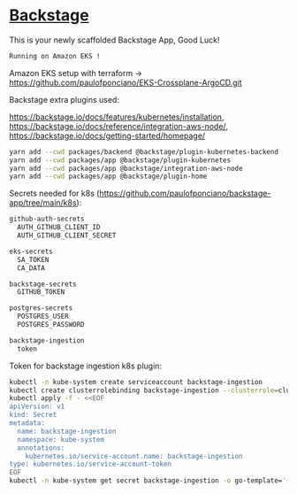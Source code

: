 # [Backstage](https://backstage.io)

This is your newly scaffolded Backstage App, Good Luck!

```sh
Running on Amazon EKS !
```

Amazon EKS setup with terraform -> https://github.com/paulofponciano/EKS-Crossplane-ArgoCD.git

Backstage extra plugins used:

  https://backstage.io/docs/features/kubernetes/installation,
  https://backstage.io/docs/reference/integration-aws-node/,
  https://backstage.io/docs/getting-started/homepage/

```sh
yarn add --cwd packages/backend @backstage/plugin-kubernetes-backend
yarn add --cwd packages/app @backstage/plugin-kubernetes
yarn add --cwd packages/app @backstage/integration-aws-node
yarn add --cwd packages/app @backstage/plugin-home
```

Secrets needed for k8s (https://github.com/paulofponciano/backstage-app/tree/main/k8s):

```sh
github-auth-secrets
  AUTH_GITHUB_CLIENT_ID
  AUTH_GITHUB_CLIENT_SECRET

eks-secrets
  SA_TOKEN
  CA_DATA

backstage-secrets
  GITHUB_TOKEN

postgres-secrets
  POSTGRES_USER
  POSTGRES_PASSWORD

backstage-ingestion
  token
```

Token for backstage ingestion k8s plugin:

```sh
kubectl -n kube-system create serviceaccount backstage-ingestion
kubectl create clusterrolebinding backstage-ingestion --clusterrole=cluster-admin --serviceaccount=kube-system:backstage-ingestion
kubectl apply -f - <<EOF
apiVersion: v1
kind: Secret
metadata:
  name: backstage-ingestion
  namespace: kube-system
  annotations:
    kubernetes.io/service-account.name: backstage-ingestion
type: kubernetes.io/service-account-token
EOF
kubectl -n kube-system get secret backstage-ingestion -o go-template='{{.data.token | base64decode}}'
```

